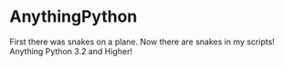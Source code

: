 AnythingPython
==============

First there was snakes on a plane. Now there are snakes in my scripts! Anything Python 3.2 and Higher!

